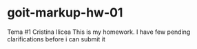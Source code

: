 # goit-markup-hw-01
Tema #1 Cristina Ilicea
This is my homework. I have few pending clarifications before i can submit it
